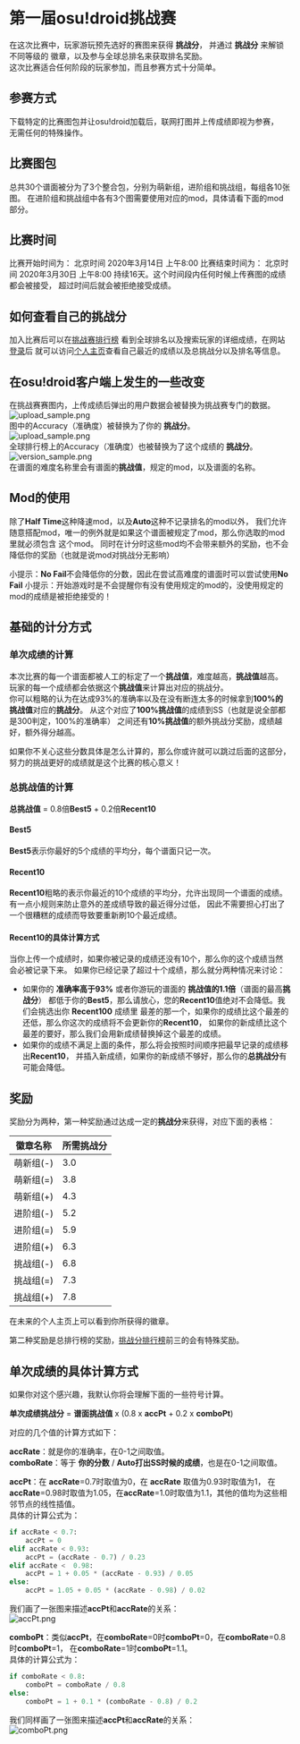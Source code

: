 # 第一届osu!droid挑战赛
在这次比赛中，玩家游玩预先选好的赛图来获得 **挑战分**， 并通过 **挑战分** 来解锁不同等级的
徽章，以及参与全球总排名来获取排名奖励。  
这次比赛适合任何阶段的玩家参加，而且参赛方式十分简单。

## 参赛方式
下载特定的比赛图包并让osu!droid加载后，联网打图并上传成绩即视为参赛，  
无需任何的特殊操作。

## 比赛图包
总共30个谱面被分为了3个整合包，分别为萌新组，进阶组和挑战组，每组各10张图。
在进阶组和挑战组中各有3个图需要使用对应的mod，具体请看下面的mod部分。

## 比赛时间
比赛开始时间为： 北京时间 2020年3月14日 上午8:00
比赛结束时间为： 北京时间 2020年3月30日 上午8:00
持续16天。这个时间段内任何时候上传赛图的成绩都会被接受，
超过时间后就会被拒绝接受成绩。

## 如何查看自己的挑战分
加入比赛后可以在[挑战赛排行榜](http://ops.dgsrz.com/challenge_ranking.php)
看到全球排名以及搜索玩家的详细成绩，在网站[登录](http://ops.dgsrz.com/user/?action=login)后
就可以访问[个人主页](http://ops.dgsrz.com/challenge_profile.php)查看自己最近的成绩以及总挑战分以及排名等信息。

## 在osu!droid客户端上发生的一些改变
在挑战赛赛图内，上传成绩后弹出的用户数据会被替换为挑战赛专门的数据。  
![upload_sample.png](../img/upload_sample.png)  
图中的Accuracy（准确度）被替换为了你的 **挑战分**。  
![upload_sample.png](../img/upload_sample.png)  
全球排行榜上的Accuracy（准确度）也被替换为了这个成绩的 **挑战分**。
![version_sample.png](../img/version_sample.png)  
在谱面的难度名称里会有谱面的**挑战值**，规定的mod，以及谱面的名称。

## Mod的使用
除了**Half Time**这种降速mod，以及**Auto**这种不记录排名的mod以外，
我们允许随意搭配mod，唯一的例外就是如果这个谱面被规定了mod，那么你选取的mod里就必须包含
这个mod。
同时在计分时这些mod均不会带来额外的奖励，也不会降低你的奖励（也就是说mod对挑战分无影响）

小提示：**No Fail**不会降低你的分数，因此在尝试高难度的谱面时可以尝试使用**No Fail**
小提示：开始游戏时是不会提醒你有没有使用规定的mod的，没使用规定的mod的成绩是被拒绝接受的！


## 基础的计分方式
### 单次成绩的计算
本次比赛的每一个谱面都被人工的标定了一个**挑战值**，难度越高，**挑战值**越高。
玩家的每一个成绩都会依据这个**挑战值**来计算出对应的挑战分。  
你可以粗略的认为在达成93%的准确率以及在没有断连太多的时候拿到**100%**的**挑战值**对应的**挑战分**。
从这个对应了**100%挑战值**的成绩到SS（也就是说全部都是300判定，100%的准确率）
之间还有**10%挑战值**的额外挑战分奖励，成绩越好，额外得分越高。

如果你不关心这些分数具体是怎么计算的，那么你或许就可以跳过后面的这部分，
努力的挑战更好的成绩就是这个比赛的核心意义！

### 总挑战值的计算
**总挑战值** = 0.8倍**Best5** + 0.2倍**Recent10**
#### Best5
**Best5**表示你最好的5个成绩的平均分，每个谱面只记一次。

#### Recent10
**Recent10**粗略的表示你最近的10个成绩的平均分，允许出现同一个谱面的成绩。
有一点小规则来防止意外的差成绩导致的最近得分过低，
因此不需要担心打出了一个很糟糕的成绩而导致要重新刷10个最近成绩。

#### Recent10的具体计算方式
当你上传一个成绩时，如果你被记录的成绩还没有10个，那么你的这个成绩当然会必被记录下来。
如果你已经记录了超过十个成绩，那么就分两种情况来讨论：
* 如果你的 **准确率高于93%** 或者你游玩的谱面的 **挑战值的1.1倍**（谱面的最高**挑战分**）
都低于你的**Best5**，那么请放心，您的**Recent10**值绝对不会降低。我们会挑选出你 **Recent100** 成绩里
最差的那一个，如果你的成绩比这个最差的还低，那么你这次的成绩将不会更新你的**Recent10**，
如果你的新成绩比这个最差的要好，那么我们会用新成绩替换掉这个最差的成绩。
* 如果你的成绩不满足上面的条件，那么将会按照时间顺序把最早记录的成绩移出**Recent10**，
并插入新成绩，如果你的新成绩不够好，那么你的**总挑战分**有可能会降低。

## 奖励
奖励分为两种，第一种奖励通过达成一定的**挑战分**来获得，对应下面的表格：

| 徽章名称 | 所需挑战分 |
|-----------|-------|
|萌新组(-)   |3.0   |
|萌新组(=)   |3.8   |
|萌新组(+)   |4.3   |
|进阶组(-)   |5.2   |
|进阶组(=)   |5.9   |
|进阶组(+)   |6.3   |
|挑战组(-)   |6.8   |
|挑战组(=)   |7.3   |
|挑战组(+)   |7.8   |

在未来的个人主页上可以看到你所获得的徽章。

第二种奖励是总排行榜的奖励，[挑战分排行榜](http://ops.dgsrz.com/challenge_ranking.php)前三的会有特殊奖励。

## 单次成绩的具体计算方式
如果你对这个感兴趣，我默认你将会理解下面的一些符号计算。

**单次成绩挑战分** = **谱面挑战值** x (0.8 x **accPt** + 0.2 x **comboPt**)

对应的几个值的计算方式如下：

**accRate**：就是你的准确率，在0-1之间取值。  
**comboRate**：等于 **你的分数** / **Auto打出SS时候的成绩**，也是在0-1之间取值。

**accPt**：在 **accRate**=0.7时取值为0，在 **accRate** 取值为0.93时取值为1，
在 **accRate**=0.98时取值为1.05，在**accRate**=1.0时取值为1.1，其他的值均为这些相邻节点的线性插值。  
具体的计算公式为：
```python
if accRate < 0.7:
    accPt = 0
elif accRate < 0.93:
    accPt = (accRate - 0.7) / 0.23
elif accRate <  0.98:
    accPt = 1 + 0.05 * (accRate - 0.93) / 0.05
else:
    accPt = 1.05 + 0.05 * (accRate - 0.98) / 0.02
```
我们画了一张图来描述**accPt**和**accRate**的关系：  
![accPt.png](../img/accPt.png)

**comboPt**：类似**accPt**，在**comboRate**=0时**comboPt**=0，在**comboRate**=0.8时**comboPt**=1，
在**comboRate**=1时**comboPt**=1.1。  
具体的计算公式为：
```python
if comboRate < 0.8:
    comboPt = comboRate / 0.8
else:
    comboPt = 1 + 0.1 * (comboRate - 0.8) / 0.2
```
我们同样画了一张图来描述**accPt**和**accRate**的关系：  
![comboPt.png](../img/comboPt.png)